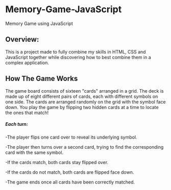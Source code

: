 # Memory-Game-JavaScript #
Memory Game using JavaScript

## Overview: ##

This is a project made to fully combine my skills in HTML, CSS and JavaScript together while discovering how to best combine them in a complex application.

## How The Game Works ##

The game board consists of sixteen "cards" arranged in a grid. The deck is made up of eight different pairs of cards, each with different symbols on one side. The cards are arranged randomly on the grid with the symbol face down. You play the game by flipping two hidden cards at a time to locate the ones that match!

##### Each turn: #####

-The player flips one card over to reveal its underlying symbol.

-The player then turns over a second card, trying to find the corresponding card with the same symbol.

-If the cards match, both cards stay flipped over.

-If the cards do not match, both cards are flipped face down.

-The game ends once all cards have been correctly matched.

